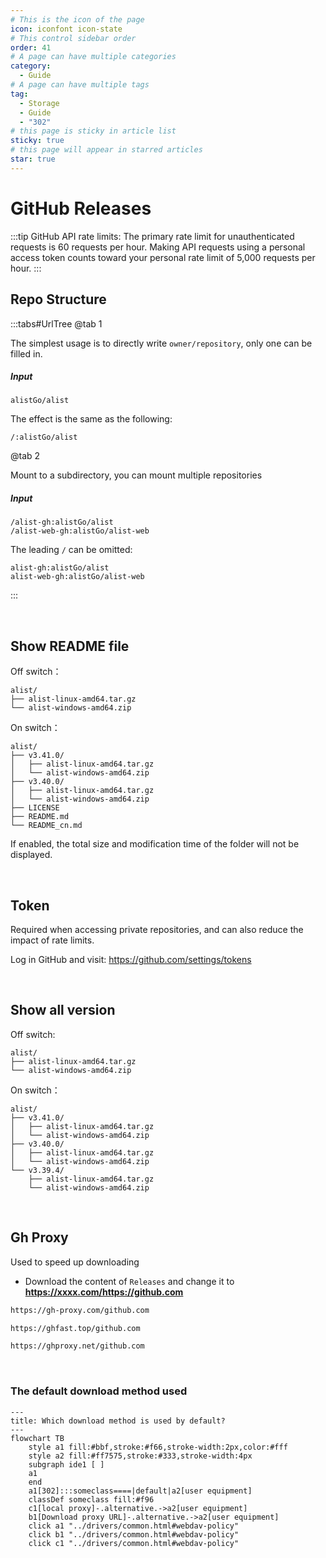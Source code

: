 ```yaml
---
# This is the icon of the page
icon: iconfont icon-state
# This control sidebar order
order: 41
# A page can have multiple categories
category:
  - Guide
# A page can have multiple tags
tag:
  - Storage
  - Guide
  - "302"
# this page is sticky in article list
sticky: true
# this page will appear in starred articles
star: true
---
```

# GitHub Releases

:::tip
GitHub API rate limits: The primary rate limit for unauthenticated requests is 60 requests per hour. Making API requests using a personal access token counts toward your personal rate limit of 5,000 requests per hour.
:::

## Repo Structure

:::tabs#UrlTree
@tab 1

The simplest usage is to directly write `owner/repository`, only one can be filled in.

##### Input

``` 
alistGo/alist
```

The effect is the same as the following:
``` 
/:alistGo/alist
```

@tab 2

Mount to a subdirectory, you can mount multiple repositories

##### Input

``` 
/alist-gh:alistGo/alist
/alist-web-gh:alistGo/alist-web
```

The leading `/` can be omitted:

``` 
alist-gh:alistGo/alist
alist-web-gh:alistGo/alist-web
```

:::

<br/>



## Show README file

Off switch：
```
alist/
├── alist-linux-amd64.tar.gz
└── alist-windows-amd64.zip
```

On switch：
```
alist/
├── v3.41.0/
│   ├── alist-linux-amd64.tar.gz
│   └── alist-windows-amd64.zip
├── v3.40.0/
│   ├── alist-linux-amd64.tar.gz
│   └── alist-windows-amd64.zip
├── LICENSE
├── README.md
└── README_cn.md
```

If enabled, the total size and modification time of the folder will not be displayed.

<br/>



## Token

Required when accessing private repositories, and can also reduce the impact of rate limits.

Log in GitHub and visit: <https://github.com/settings/tokens>

<br/>



## Show all version

Off switch:
```
alist/
├── alist-linux-amd64.tar.gz
└── alist-windows-amd64.zip
```

On switch：
```
alist/
├── v3.41.0/
│   ├── alist-linux-amd64.tar.gz
│   └── alist-windows-amd64.zip
├── v3.40.0/
│   ├── alist-linux-amd64.tar.gz
│   └── alist-windows-amd64.zip
└── v3.39.4/
    ├── alist-linux-amd64.tar.gz
    └── alist-windows-amd64.zip
```

<br/>



## **Gh Proxy**

Used to speed up downloading

- Download the content of `Releases` and change it to **https://xxxx.com/https://github.com**

```bash title="Copy"
https://gh-proxy.com/github.com
```

```bash title="Copy"
https://ghfast.top/github.com
```

```bash title="Copy"
https://ghproxy.net/github.com
```





<br/>

### **The default download method used**

```mermaid
---
title: Which download method is used by default?
---
flowchart TB
    style a1 fill:#bbf,stroke:#f66,stroke-width:2px,color:#fff
    style a2 fill:#ff7575,stroke:#333,stroke-width:4px
    subgraph ide1 [ ]
    a1
    end
    a1[302]:::someclass====|default|a2[user equipment]
    classDef someclass fill:#f96
    c1[local proxy]-.alternative.->a2[user equipment]
    b1[Download proxy URL]-.alternative.->a2[user equipment]
    click a1 "../drivers/common.html#webdav-policy"
    click b1 "../drivers/common.html#webdav-policy"
    click c1 "../drivers/common.html#webdav-policy"
```

